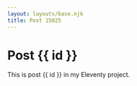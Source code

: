 ```yaml
---
layout: layouts/base.njk
title: Post 15025
---
```


# Post {{ id }}

This is post {{ id }} in my Eleventy project.
